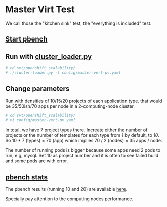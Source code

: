# Master Virt Test

We call those the "kitchen sink" test, the "everything is included" test.

## [Start pbench](../learn/pbench.md)

## Run with [cluster_loader.py](https://github.com/openshift/svt/blob/master/openshift_scalability/README.md)

```sh
# cd svt/openshift_scalability/
# ./cluster-loader.py -f config/master-vert-pv.yaml
```

## Change parameters

Run with densities of 10/15/20 projects of each application type. that would be 35/50ish/70 apps per node in a 2-computing-node cluster.

```sh
# cd svt/openshift_scalability/
# vi config/master-vert-pv.yaml
```

In total, we have 7 project types there. Increate either the number of projects or the number of templates for each type from _1_ by default, to *10*. So 10 * 7 (types) = 70 (app) which implies 70 / 2 (nodes) = 35 apps / node.

The number of running pods is bigger because some apps need 2 pods to run, e.g, mysql. Set 10 as project number and it is often to see failed build and some pods are with error.

## [pbench stats](../learn/pbench.md)
The pbench results (running 10 and 20) are available [here](http://pbench.perf.lab.eng.bos.redhat.com/results/EC2::ip-172-31-62-245/).

Specially pay attention to the computing nodes performance.

